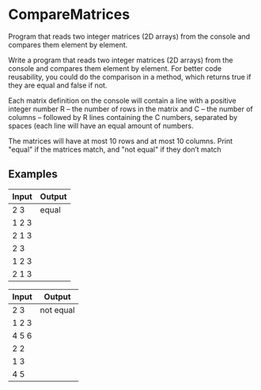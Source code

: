 # CompareMatrices
Program that reads two integer matrices (2D arrays) from the console and compares them element by element.

Write a program that reads two integer matrices (2D arrays) from the console and compares them element by element. For better code reusability, you could do the comparison in a method, which returns true if they are equal and false if not.

Each matrix definition on the console will contain a line with a positive integer number R – the number of rows in the matrix and C – the number of columns – followed by R lines containing the C numbers, separated by spaces (each line will have an equal amount of numbers.

The matrices will have at most 10 rows and at most 10 columns.
Print "equal" if the matrices match, and "not equal" if they don’t match

Examples                                              
---------

Input |	Output
------|--------
2 3 | equal
1 2 3 |
2 1 3 |
2 3 |
1 2 3 |
2 1 3 |

Input |	Output
------|-------
2 3 | not equal
1 2 3 |
4 5 6 |
2 2 |
1 3 |
4 5 |


